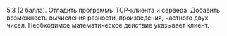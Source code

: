 5.3 (2 балла). Отладить программы ТСP-клиента и сервера. Добавить возможность вычисления разности, произведения, частного двух чисел. Необходимое математическое действие указывает клиент.
